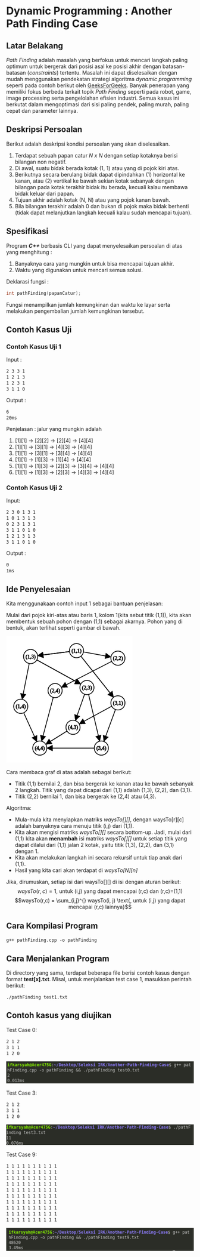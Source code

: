 # Dynamic Programming : Another Path Finding Case

## Latar Belakang

_Path Finding_ adalah masalah yang berfokus untuk mencari langkah paling optimum untuk bergerak dari posisi asal ke posisi akhir dengan batasan-batasan (_constraints_) tertentu. Masalah ini dapat diselesaikan dengan mudah menggunakan pendekatan strategi algoritma _dynamic programming_ seperti pada contoh berikut oleh [GeeksForGeeks](https://www.geeksforgeeks.org/min-cost-path-dp-6/). Banyak penerapan yang memiliki fokus berbeda terkait topik _Path Finding_ seperti pada robot, game, image processing serta pengelolahan efisien industri. Semua kasus ini berkutat dalam mengoptimasi dari sisi paling pendek, paling murah, paling cepat dan parameter lainnya.

## Deskripsi Persoalan

Berikut adalah deskripsi kondisi persoalan yang akan diselesaikan.

1. Terdapat sebuah papan catur _N x N_ dengan setiap kotaknya berisi bilangan non negatif.
2. Di awal, suatu bidak berada kotak (1, 1) atau yang di pojok kiri atas.
3. Berikutnya secara berulang bidak dapat dipindahkan (1) horizontal ke kanan, atau (2) vertikal ke bawah sekian kotak sebanyak dengan bilangan pada kotak terakhir bidak itu berada, kecuali kalau membawa bidak keluar dari papan.
4. Tujuan akhir adalah kotak (N, N) atau yang pojok kanan bawah.
5. Bila bilangan terakhir adalah 0 dan bukan di pojok maka bidak berhenti (tidak dapat melanjutkan langkah kecuali kalau sudah mencapai tujuan).

## Spesifikasi

Program **_C++_** berbasis CLI yang dapat menyelesaikan persoalan di atas yang menghitung :

1. Banyaknya cara yang mungkin untuk bisa mencapai tujuan akhir.
2. Waktu yang digunakan untuk mencari semua solusi.

Deklarasi fungsi :

```C++
int pathFinding(papanCatur);
```

Fungsi menampilkan jumlah kemungkinan dan waktu ke layar serta melakukan pengembalian jumlah kemungkinan tersebut.

## Contoh Kasus Uji

### Contoh Kasus Uji 1

Input :

```
2 3 3 1
1 2 1 3
1 2 3 1
3 1 1 0
```

Output :

```
6
20ms
```

Penjelasan :
jalur yang mungkin adalah

1. [1][1] -> [2][2] -> [2][4] -> [4][4]
2. [1][1] -> [3][1] -> [4][3] -> [4][4]
3. [1][1] -> [3][1] -> [3][4] -> [4][4]
4. [1][1] -> [1][3] -> [1][4] -> [4][4]
5. [1][1] -> [1][3] -> [2][3] -> [3][4] -> [4][4]
6. [1][1] -> [1][3] -> [2][3] -> [4][3] -> [4][4]

### Contoh Kasus Uji 2

Input:

```
2 3 0 1 3 1
1 0 1 3 1 3
0 2 3 1 3 1
3 1 1 0 1 0
1 2 1 3 1 3
3 1 1 0 1 0
```

Output :

```
0
1ms
```

## Ide Penyelesaian

Kita menggunakaan contoh input 1 sebagai bantuan penjelasan:

Mulai dari pojok kiri-atas atau baris 1, kolom 1(kita sebut titik (1,1)),
kita akan membentuk sebuah pohon dengan (1,1) sebagai akarnya.
Pohon yang di bentuk, akan terlihat seperti gambar di bawah.

![graph pathFinding](img/graph.png)

Cara membaca graf di atas adalah sebagai berikut:

- Titik (1,1) bernilai 2, dan bisa bergerak ke kanan atau ke bawah sebanyak 2 langkah. Titik yang dapat dicapai dari (1,1) adalah (1,3), (2,2), dan (3,1).
- Titik (2,2) bernilai 1, dan bisa bergerak ke (2,4) atau (4,3).

Algoritma:

- Mula-mula kita menyiapkan matriks _waysTo[][]_, dengan waysTo[r][c] adalah banyaknya cara menuju titik (i,j) dari (1,1).
- Kita akan mengisi matriks _waysTo[][]_ secara bottom-up. Jadi, mulai dari (1,1) kita akan **menambah** isi matriks _waysTo[][]_ untuk setiap titik yang dapat dilalui dari (1,1) jalan 2 kotak, yaitu titik (1,3), (2,2), dan (3,1) dengan 1.
- Kita akan melakukan langkah ini secara rekursif untuk tiap anak dari (1,1).
- Hasil yang kita cari akan terdapat di _waysTo[N][n]_

Jika, dirumuskan, setiap isi dari waysTo[][] di isi dengan aturan berikut:
$$waysTo(r,c) = 1 \text{, untuk (i,j) yang dapat mencapai (r,c) dan (r,c)=(1,1)}$$
$$waysTo(r,c) = \sum_{i,j}^{} waysTo(i, j) \text{, untuk (i,j) yang dapat mencapai (r,c) lainnya}$$

## Cara Kompilasi Program

```
g++ pathFinding.cpp -o pathFinding
```

## Cara Menjalankan Program

Di directory yang sama, terdapat beberapa file berisi contoh kasus dengan format **test[x].txt**. Misal, untuk menjalankan test case 1, masukkan perintah berikut:

```
./pathFinding test1.txt
```

## Contoh kasus yang diujikan

Test Case 0:

```
2 1 2
3 1 1
1 2 0
```

![test 0](img/test0.png)

Test Case 3:

```
2 1 2
3 1 1
1 2 0
```

![test 3](img/test3.png)

Test Case 9:

```
1 1 1 1 1 1 1 1 1 1
1 1 1 1 1 1 1 1 1 1
1 1 1 1 1 1 1 1 1 1
1 1 1 1 1 1 1 1 1 1
1 1 1 1 1 1 1 1 1 1
1 1 1 1 1 1 1 1 1 1
1 1 1 1 1 1 1 1 1 1
1 1 1 1 1 1 1 1 1 1
1 1 1 1 1 1 1 1 1 1
1 1 1 1 1 1 1 1 1 1
```

![test 9](img/test9.png)
